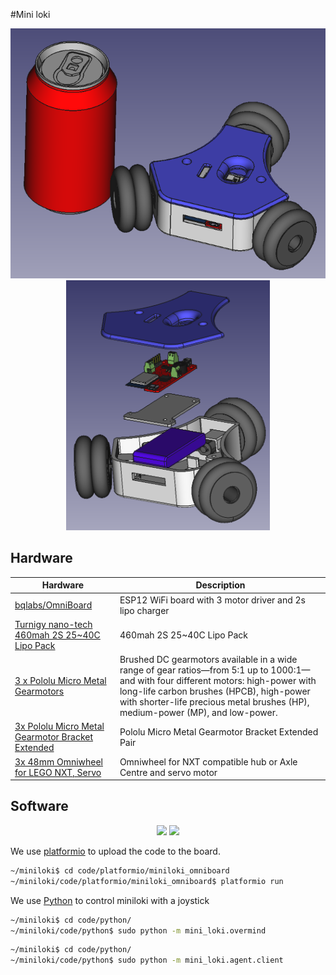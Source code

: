 #Mini loki

<p align="center">
<img src="loki.png" height="400">
<img src="loki_2.png" height="400">
</p>

## Hardware

| Hardware  | Description |
| ------------- | ------------- |
| [bqlabs/OmniBoard](https://github.com/bqlabs/OmniBoard/tree/develop) | ESP12 WiFi board with 3 motor driver and 2s lipo charger |
| [Turnigy nano-tech 460mah 2S 25~40C Lipo Pack](http://www.hobbyking.com/hobbyking/store/uh_viewItem.asp?idProduct=11896) | 460mah 2S 25~40C Lipo Pack |
| [3 x Pololu Micro Metal Gearmotors](https://www.pololu.com/category/60/micro-metal-gearmotors) | Brushed DC gearmotors available in a wide range of gear ratios—from 5:1 up to 1000:1—and with four different motors: high-power with long-life carbon brushes (HPCB), high-power with shorter-life precious metal brushes (HP), medium-power (MP), and low-power. |
| [3x Pololu Micro Metal Gearmotor Bracket Extended](https://www.pololu.com/product/1089) | Pololu Micro Metal Gearmotor Bracket Extended Pair |
| [3x 48mm Omniwheel for LEGO NXT, Servo](http://www.nexusrobot.com/product.php?id_product=82) | Omniwheel for NXT compatible hub or Axle Centre and servo motor |

## Software

<p align="center">
<img src="http://cdn.platformio.org/images/platformio-logo.17fdc3bc.png" width="80">
<img src="https://www.python.org/static/community_logos/python-powered-w-200x80.png" >
</p>

We use [platformio](http://platformio.org/) to upload the code to the board.

```bash
~/miniloki$ cd code/platformio/miniloki_omniboard
~/miniloki/code/platformio/miniloki_omniboard$ platformio run
```

We use [Python](https://www.python.org/) to control miniloki with a joystick

```bash
~/miniloki$ cd code/python/
~/miniloki/code/python$ sudo python -m mini_loki.overmind
```

```bash
~/miniloki$ cd code/python/
~/miniloki/code/python$ sudo python -m mini_loki.agent.client
```
